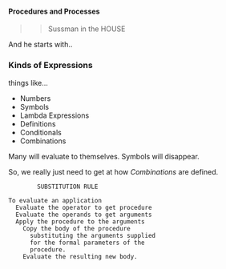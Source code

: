 #### Procedures and Processes

>> Sussman in the HOUSE

And he starts with..

### Kinds of Expressions

things like...

- Numbers
- Symbols
- Lambda Expressions
- Definitions
- Conditionals
- Combinations

Many will evaluate to themselves.
Symbols will disappear.

So, we really just need to get at how _Combinations_ are defined.

```raw
        SUBSTITUTION RULE

To evaluate an application
  Evaluate the operator to get procedure
  Evaluate the operands to get arguments
  Apply the procedure to the arguments
    Copy the body of the procedure
      substituting the arguments supplied
      for the formal parameters of the
      procedure.
    Evaluate the resulting new body.

```



```
